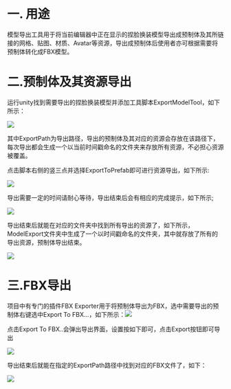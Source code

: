 # 一. 用途
模型导出工具用于将当前编辑器中正在显示的捏脸换装模型导出成预制体及其所链接的网格、贴图、材质、Avatar等资源，导出成预制体后使用者亦可根据需要将预制体转化成FBX模型。

# 二.预制体及其资源导出
运行unity找到需要导出的捏脸换装模型并添加工具脚本ExportModelTool，如下所示：

![](https://cdn.nlark.com/yuque/0/2024/png/29579282/1734609745814-dbccfc2c-5ee7-49e0-819e-4f751d2b3668.png)

其中ExportPath为导出路径，导出的预制体及其对应的资源会存放在该路径下，每次导出都会生成一个以当前时间戳命名的文件夹来存放所有资源，不必担心资源被覆盖。

点击脚本右侧的竖三点并选择ExportToPrefab即可进行资源导出，如下所示:

![](https://cdn.nlark.com/yuque/0/2024/png/29579282/1734610299233-21e9c52c-4547-49ee-8d7e-0b2e537802d8.png)

导出需要一定的时间请耐心等待，导出结束后会有相应的完成提示，如下所示;

![](https://cdn.nlark.com/yuque/0/2024/png/29579282/1734610431664-d74026ca-ee24-4b97-bd0c-371fd79e1009.png)

导出结束后就能在对应的文件夹中找到所有导出的资源了，如下所示，ModelExport文件夹中生成了一个以时间戳命名的文件夹，其中就存放了所有的导出资源，预制体导出结束。

![](https://cdn.nlark.com/yuque/0/2024/png/29579282/1734610566208-4b501cda-1901-41a4-94b9-297076fb2460.png)

# 三.FBX导出
项目中有专门的插件FBX Exporter用于将预制体导出为FBX，选中需要导出的预制体右键选中Export To FBX...，如下所示：![](https://cdn.nlark.com/yuque/0/2024/png/29579282/1734612131562-ab0ead53-142c-4bae-9e7d-ee3233cd70f4.png)

点击Export To FBX..会弹出导出界面，设置按如下即可，点击Export按钮即可导出

![](https://cdn.nlark.com/yuque/0/2024/png/29579282/1734612539649-13e63a96-938d-40ba-acca-9f79d51645b8.png)

导出结束后就能在指定的ExportPath路径中找到对应的FBX文件了，如下：

![](https://cdn.nlark.com/yuque/0/2024/png/29579282/1734612850539-8b1b294a-acf6-454b-bdfd-021001241857.png)



